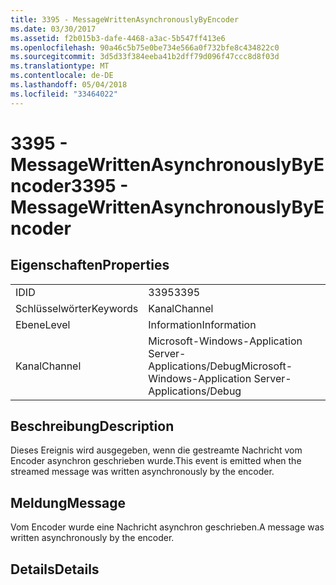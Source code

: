 ```yaml
---
title: 3395 - MessageWrittenAsynchronouslyByEncoder
ms.date: 03/30/2017
ms.assetid: f2b015b3-dafe-4468-a3ac-5b547ff413e6
ms.openlocfilehash: 90a46c5b75e0be734e566a0f732bfe8c434822c0
ms.sourcegitcommit: 3d5d33f384eeba41b2dff79d096f47ccc8d8f03d
ms.translationtype: MT
ms.contentlocale: de-DE
ms.lasthandoff: 05/04/2018
ms.locfileid: "33464022"
---
```

# <a name="3395---messagewrittenasynchronouslybyencoder"></a><span data-ttu-id="c7126-102">3395 - MessageWrittenAsynchronouslyByEncoder</span><span class="sxs-lookup"><span data-stu-id="c7126-102">3395 - MessageWrittenAsynchronouslyByEncoder</span></span>
## <a name="properties"></a><span data-ttu-id="c7126-103">Eigenschaften</span><span class="sxs-lookup"><span data-stu-id="c7126-103">Properties</span></span>  
  
|||  
|-|-|  
|<span data-ttu-id="c7126-104">ID</span><span class="sxs-lookup"><span data-stu-id="c7126-104">ID</span></span>|<span data-ttu-id="c7126-105">3395</span><span class="sxs-lookup"><span data-stu-id="c7126-105">3395</span></span>|  
|<span data-ttu-id="c7126-106">Schlüsselwörter</span><span class="sxs-lookup"><span data-stu-id="c7126-106">Keywords</span></span>|<span data-ttu-id="c7126-107">Kanal</span><span class="sxs-lookup"><span data-stu-id="c7126-107">Channel</span></span>|  
|<span data-ttu-id="c7126-108">Ebene</span><span class="sxs-lookup"><span data-stu-id="c7126-108">Level</span></span>|<span data-ttu-id="c7126-109">Information</span><span class="sxs-lookup"><span data-stu-id="c7126-109">Information</span></span>|  
|<span data-ttu-id="c7126-110">Kanal</span><span class="sxs-lookup"><span data-stu-id="c7126-110">Channel</span></span>|<span data-ttu-id="c7126-111">Microsoft-Windows-Application Server-Applications/Debug</span><span class="sxs-lookup"><span data-stu-id="c7126-111">Microsoft-Windows-Application Server-Applications/Debug</span></span>|  
  
## <a name="description"></a><span data-ttu-id="c7126-112">Beschreibung</span><span class="sxs-lookup"><span data-stu-id="c7126-112">Description</span></span>  
 <span data-ttu-id="c7126-113">Dieses Ereignis wird ausgegeben, wenn die gestreamte Nachricht vom Encoder asynchron geschrieben wurde.</span><span class="sxs-lookup"><span data-stu-id="c7126-113">This event is emitted when the streamed message was written asynchronously by the encoder.</span></span>  
  
## <a name="message"></a><span data-ttu-id="c7126-114">Meldung</span><span class="sxs-lookup"><span data-stu-id="c7126-114">Message</span></span>  
 <span data-ttu-id="c7126-115">Vom Encoder wurde eine Nachricht asynchron geschrieben.</span><span class="sxs-lookup"><span data-stu-id="c7126-115">A message was written asynchronously by the encoder.</span></span>  
  
## <a name="details"></a><span data-ttu-id="c7126-116">Details</span><span class="sxs-lookup"><span data-stu-id="c7126-116">Details</span></span>
